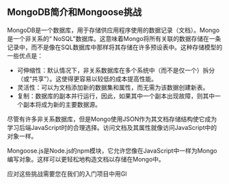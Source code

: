 ## MongoDB简介和Mongoose挑战

MongoDB是一个数据库，用于存储供应用程序使用的数据记录（文档）。Mongo是一个非关系的“ NoSQL”数据库。这意味着Mongo将所有关联的数据存储在一条记录中，而不是像在SQL数据库中那样将其存储在许多预设表中。这种存储模型的一些优点是：

- 可伸缩性：默认情况下，非关系数据库在多个系统中（而不是仅一个）拆分（或“共享”）。这使得更容易以较低的成本提高性能。
- 灵活性：可以为文档添加新的数据集和属性，而无需为该数据创建新表。
- 复制：数据库的副本并行运行，因此，如果其中一个副本出现故障，则其中一个副本将成为新的主要数据源。

尽管有许多非关系数据库，但是Mongo使用JSON作为其文档存储结构使它成为学习后端JavaScript时的合理选择。访问文档及其属性就像访问JavaScript中的对象一样。

Mongoose.js是Node.js的npm模块，它允许您像在JavaScript中一样为Mongo编写对象。这样可以更轻松地构造文档以存储在Mongo中。

应对这些挑战需要您在我们的入门项目中用Gl	